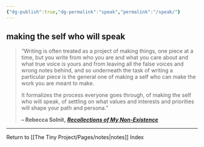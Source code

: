 ```yaml
---
{"dg-publish":true,"dg-permalink":"speak","permalink":"/speak/"}
---
```



## making the self who will speak

> “Writing is often treated as a project of making things, one piece at a time, but you write from who you are and what you care about and what true voice is yours and from leaving all the false voices and wrong notes behind, and so underneath the task of writing a particular piece is the general one of making a self who can make the work you are meant to make.
> 
> It formalizes the process everyone goes through, of making the self who will speak, of settling on what values and interests and priorities will shape your path and persona.”
> 
> **– Rebecca Solnit,** _[**Recollections of My Non-Existence**](https://londonwriterssalon.us4.list-manage.com/track/click?u=8b047263967451488070a8ad0&id=03e50a3e84&e=bc5cbc9b90)_

---

Return to [[The Tiny Project/Pages/notes\|notes]] Index